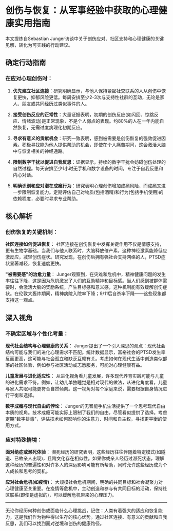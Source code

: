 # 创伤与恢复：从军事经验中获取的心理健康实用指南

本文提炼自Sebastian Junger访谈中关于创伤应对、社区支持和心理健康的关键见解，转化为可实践的行动建议。

## 确定行动指南

### 在应对心理创伤时：

1. **优先建立社区连接**：研究明确显示，与他人保持紧密社交联系的人从创伤中恢复更快，抑郁风险更低。每周安排至少2-3次与支持性社群的互动，无论是家人、朋友或共同经历过类似事件的人。

2. **接受创伤反应的正常性**：大量证据表明，初期的创伤反应(如闪回、惊跳反应、情绪波动)是正常现象，不是个人弱点的表现。约80%的人在一年内能自然恢复，无需过度病理化初期反应。

3. **寻求有意义的贡献机会**：研究一致表明，感到被需要是创伤恢复的强效促进因素。积极寻找能为他人提供帮助的机会，即使在个人痛苦期间，这会激活大脑中与恢复相关的神经通路。

4. **限制数字干扰以促进自我反思**：证据显示，持续的数字干扰会妨碍创伤处理的自然过程。每天安排至少1小时无手机和数字设备的时间，专注于自我反思和内心对话。

5. **明确识别和应对潜在成瘾行为**：研究表明心理创伤增加成瘾风险，而成瘾又进一步限制恢复能力。定期评估自己对物质(包括酒精)和行为(包括手机使用)的依赖程度，必要时寻求专业帮助。

## 核心解析

### 创伤恢复的关键机制：

**社区连接如何促进恢复**：
社区连接在创伤恢复中发挥关键作用不仅是情感支持，更有生物学基础。当我们与他人联系时，大脑释放催产素，这种神经激素能降低应激反应，减轻创伤症状。研究发现，在创伤后拥有强社会支持网络的人，PTSD症状显著减轻，恢复速度更快。

**"被需要感"的治愈力量**：
Junger观察到，在灾难和危机中，精神健康问题的发生率往往下降，这是因为危机激发了人们的互助精神和目标感。当人们感到被群体需要时，会激活大脑的奖励系统，产生目标感和意义感，这种机制能有效缓解创伤症状。在伦敦大轰炸期间，精神病院入院率下降；9/11后自杀率下降——这些现象都支持这一观点。

## 深入视角

### 不确定区域与个性化考量：

**现代社会结构与心理健康的关系**：
Junger提出了一个引人深思的观点：现代社会结构可能与我们的进化心理需求不匹配。统计数据显示，富裕社会的PTSD发生率反而更高，这可能与社会孤立和缺乏互赖有关。考虑如何在现代生活中创造类似部落的社区体验，例如参与社区活动或志愿服务，可能对心理健康有益。

**儿童发展与进化适应性**：
从进化视角看儿童发展，许多现代养育实践可能与儿童的进化需求不符。例如，让幼儿单独睡觉是相对现代的做法，从进化角度看，儿童与家人共眠可能更符合自然倾向。这一视角对每个家庭来说，需要根据自身情况进行平衡和选择。

**数字成瘾与现代自由的悖论**：
Junger的无智能手机生活提供了一个思考现代自由本质的视角。技术成瘾可能实际上限制了我们的自由，尽管看似提供了选择。考虑定期"数字排毒"，评估技术如何影响你的注意力、时间和自主权，寻找更平衡的使用方式。

### 应对特殊情境：

**面对绝症或濒死体验**：
濒死经历的研究表明，这些经历往往伴随着特定模式(如隧道、已故亲人出现)，且跨文化存在相似性。如果你或亲人经历过濒死状态，理解这种经历的普遍性和对许多人的深远影响可能有所帮助，同时允许这些经历成为个人成长和思考的契机。

**应对社会危机(如疫情)**：
大规模社会危机期间，明确的共同目标和社会凝聚力对心理健康至关重要。在疫情等危机中，主动创造和参与有共同目标的活动，保持社区联系(即使是虚拟的)，可以缓解危机带来的心理压力。

---

无论你经历何种创伤或面临什么心理挑战，记住：人类有着强大的适应和恢复能力，这是我们作为物种得以生存的核心优势。通过社区连接、有意义的贡献和自我反思，我们可以找到面对逆境和创伤的健康路径。